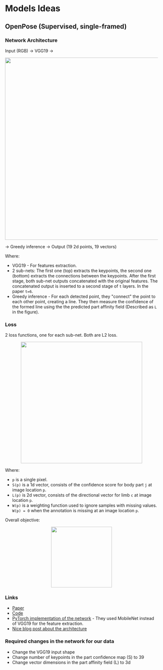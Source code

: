 # Models Ideas

## OpenPose (Supervised, single-framed)
### Network Architecture

Input (RGB) -> VGG19 -> 

<p align="center">
  <img width="600" height="" src="https://miro.medium.com/max/1094/1*FEMui63FL-znpL64lgf7Mw.png">
</p>

-> Greedy inference -> Output (19 2d points, 19 vectors)

Where:
- VGG19 - For features extraction.
- 2 sub-nets: The first one (top) extracts the keypoints, the second one (bottom) extracts the connections between the keypoints. After the first stage, both sub-net outputs concatenated with the original features. The concatenated output is inserted to a second stage of `t` layers. In the paper `t=6`.
- Greedy inference - For each detected point, they "connect" the point to each other point, creating a line. They then measure the confidence of the formed line using the the   predicted part affinity field (Described as `L` in the figure).


### Loss
2 loss functions, one for each sub-net. Both are L2 loss. 
<p align="center">
  <img width="400" height="" src="https://miro.medium.com/max/840/1*dPFmjRbXDVnMYkiAvowyEA.png">
</p>

Where:
- `p` is a single pixel.
- `S(p)` is a 1d vector, consists of the confidence score for body part `j` at image location `p`.
- `L(p)` is 2d vector, consists of the directional vector for limb `c` at image location `p`.
- `W(p)` is a weighting function used to ignore samples with missing values. `W(p) = 0` when the annotation is missing at an image location `p`. 

Overall objective:
<p align="center">
  <img width="200" height="" src="https://miro.medium.com/max/392/1*NtVifzXCAQr3za3KAe8P3g.png">
</p>


### Links
- [Paper](https://arxiv.org/pdf/1812.08008.pdf)
- [Code](https://github.com/CMU-Perceptual-Computing-Lab/openpose)
- [PyTorch implementation of the network](https://github.com/Daniil-Osokin/lightweight-human-pose-estimation.pytorch) - They used MobileNet instead of VGG19 for the feature extraction.
- [Nice blog post about the architecture](https://medium.com/analytics-vidhya/understanding-openpose-with-code-reference-part-1-b515ba0bbc73)

### Required changes in the network for our data
- Change the VGG19 input shape
- Change number of keypoints in the part confidence map (S) to 39
- Change vector dimensions in the part affinity field (L) to 3d
